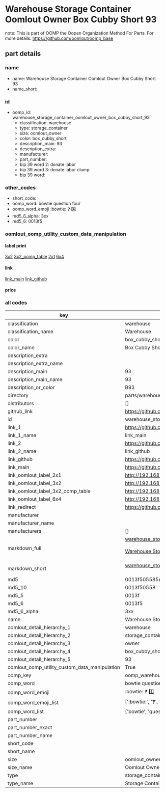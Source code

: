 # Warehouse Storage Container Oomlout Owner Box Cubby Short 93  

note: This is part of OOMP the Oopen Organization Method For Parts. For more details: https://github.com/oomlout/oomp_base

##  part details
  







### name
* name: Warehouse Storage Container Oomlout Owner Box Cubby Short 93
* name_short: 
### id
* oomp_id: warehouse_storage_container_oomlout_owner_box_cubby_short_93
  * classification: warehouse
  * type: storage_container
  * size: oomlout_owner
  * color: box_cubby_short
  * description_main: 93
  * description_extra: 
  * manufacturer: 
  * part_number: 
  * bip 39 word 2: donate labor
  * bip 39 word 3: donate labor clump
  * bip 39 word: 

### other_codes
* short_code: 
* oomp_word: bowtie question four
* oomp_word_emoji :bowtie: :question: :four:
* md5_6_alpha: 3xx
* md5_6: 0013f5






### oomlout_oomp_utility_custom_data_manipulation
#### label print
[3x2](http://192.168.1.245:1112/?label=oomp%203xx)
[3x2_oomp_table](http://192.168.1.108:1112/?label=oomp%203xx)
[2x1](http://192.168.1.242:1112/?label=oomp%203xx)
[6x4](http://192.168.1.55:1112/?label=oomp%203xx)    

#### link

[link_main](https://github.com/oomlout/oomlout_oomp_version_1_messy/tree/main/parts/warehouse_storage_container_oomlout_owner_box_cubby_short_93) [link_github](https://github.com/oomlout/oomlout_oomp_version_1_messy/tree/main/parts/warehouse_storage_container_oomlout_owner_box_cubby_short_93)                             

#### price







### all codes 
| key | value |  
| --- | --- |  
| classification | warehouse |  
| classification_name | Warehouse |  
| color | box_cubby_short |  
| color_name | Box Cubby Short |  
| description_extra |  |  
| description_extra_name |  |  
| description_main | 93 |  
| description_main_name | 93 |  
| description_or_color | B93 |  
| directory | parts/warehouse_storage_container_oomlout_owner_box_cubby_short_93 |  
| distributors | [] |  
| github_link | https://github.com/oomlout/oomlout_oomp_part_src/tree/main/parts/warehouse_storage_container_oomlout_owner_box_cubby_short_93 |  
| id | warehouse_storage_container_oomlout_owner_box_cubby_short_93 |  
| link_1 | https://github.com/oomlout/oomlout_oomp_version_1_messy/tree/main/parts/warehouse_storage_container_oomlout_owner_box_cubby_short_93 |  
| link_1_name | link_main |  
| link_2 | https://github.com/oomlout/oomlout_oomp_version_1_messy/tree/main/parts/warehouse_storage_container_oomlout_owner_box_cubby_short_93 |  
| link_2_name | link_github |  
| link_github | https://github.com/oomlout/oomlout_oomp_version_1_messy/tree/main/parts/warehouse_storage_container_oomlout_owner_box_cubby_short_93 |  
| link_main | https://github.com/oomlout/oomlout_oomp_version_1_messy/tree/main/parts/warehouse_storage_container_oomlout_owner_box_cubby_short_93 |  
| link_oomlout_label_2x1 | http://192.168.1.242:1112/?label=oomp%203xx |  
| link_oomlout_label_3x2 | http://192.168.1.245:1112/?label=oomp%203xx |  
| link_oomlout_label_3x2_oomp_table | http://192.168.1.108:1112/?label=oomp%203xx |  
| link_oomlout_label_6x4 | http://192.168.1.55:1112/?label=oomp%203xx |  
| link_redirect | https://github.com/oomlout/oomlout_oomp_version_1_messy/tree/main/parts/warehouse_storage_container_oomlout_owner_box_cubby_short_93 |  
| manufacturer |  |  
| manufacturer_name |  |  
| manufacturers | [] |  
| markdown_full | [warehouse_storage_container_oomlout_owner_box_cubby_short_93](none)<br>[](none)<br>[Warehouse Storage Container Oomlout Owner Box Cubby Short 93](none)<br><br> |  
| markdown_short | [warehouse_storage_container_oomlout_owner_box_cubby_short_93](none)<br><br> |  
| md5 | 0013f505585e41bbfe5b74a2589f1208 |  
| md5_10 | 0013f50558 |  
| md5_5 | 0013f |  
| md5_6 | 0013f5 |  
| md5_6_alpha | 3xx |  
| name | Warehouse Storage Container Oomlout Owner Box Cubby Short 93 |  
| oomlout_detail_hierarchy_1 | warehouse |  
| oomlout_detail_hierarchy_2 | storage_container |  
| oomlout_detail_hierarchy_3 | owner |  
| oomlout_detail_hierarchy_4 | box_cubby_short |  
| oomlout_detail_hierarchy_5 | 93 |  
| oomlout_oomp_utility_custom_data_manipulation | True |  
| oomp_key | oomp_warehouse_storage_container_oomlout_owner_box_cubby_short_93 |  
| oomp_word | bowtie question four |  
| oomp_word_emoji | :bowtie: :question: :four: |  
| oomp_word_emoji_list | [':bowtie:', ':question:', ':four:'] |  
| oomp_word_list | ['bowtie', 'question', 'four'] |  
| part_number |  |  
| part_number_exact |  |  
| part_number_name |  |  
| short_code |  |  
| short_name |  |  
| size | oomlout_owner |  
| size_name | Oomlout Owner |  
| type | storage_container |  
| type_name | Storage Container |  
